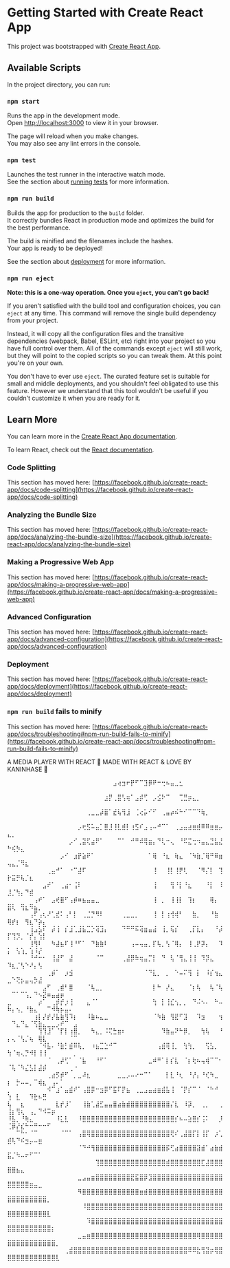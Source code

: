 # Getting Started with Create React App

This project was bootstrapped with [Create React App](https://github.com/facebook/create-react-app).

## Available Scripts

In the project directory, you can run:

### `npm start`

Runs the app in the development mode.\
Open [http://localhost:3000](http://localhost:3000) to view it in your browser.

The page will reload when you make changes.\
You may also see any lint errors in the console.

### `npm test`

Launches the test runner in the interactive watch mode.\
See the section about [running tests](https://facebook.github.io/create-react-app/docs/running-tests) for more information.

### `npm run build`

Builds the app for production to the `build` folder.\
It correctly bundles React in production mode and optimizes the build for the best performance.

The build is minified and the filenames include the hashes.\
Your app is ready to be deployed!

See the section about [deployment](https://facebook.github.io/create-react-app/docs/deployment) for more information.

### `npm run eject`

**Note: this is a one-way operation. Once you `eject`, you can't go back!**

If you aren't satisfied with the build tool and configuration choices, you can `eject` at any time. This command will remove the single build dependency from your project.

Instead, it will copy all the configuration files and the transitive dependencies (webpack, Babel, ESLint, etc) right into your project so you have full control over them. All of the commands except `eject` will still work, but they will point to the copied scripts so you can tweak them. At this point you're on your own.

You don't have to ever use `eject`. The curated feature set is suitable for small and middle deployments, and you shouldn't feel obligated to use this feature. However we understand that this tool wouldn't be useful if you couldn't customize it when you are ready for it.

## Learn More

You can learn more in the [Create React App documentation](https://facebook.github.io/create-react-app/docs/getting-started).

To learn React, check out the [React documentation](https://reactjs.org/).

### Code Splitting

This section has moved here: [https://facebook.github.io/create-react-app/docs/code-splitting](https://facebook.github.io/create-react-app/docs/code-splitting)

### Analyzing the Bundle Size

This section has moved here: [https://facebook.github.io/create-react-app/docs/analyzing-the-bundle-size](https://facebook.github.io/create-react-app/docs/analyzing-the-bundle-size)

### Making a Progressive Web App

This section has moved here: [https://facebook.github.io/create-react-app/docs/making-a-progressive-web-app](https://facebook.github.io/create-react-app/docs/making-a-progressive-web-app)

### Advanced Configuration

This section has moved here: [https://facebook.github.io/create-react-app/docs/advanced-configuration](https://facebook.github.io/create-react-app/docs/advanced-configuration)

### Deployment

This section has moved here: [https://facebook.github.io/create-react-app/docs/deployment](https://facebook.github.io/create-react-app/docs/deployment)

### `npm run build` fails to minify

This section has moved here: [https://facebook.github.io/create-react-app/docs/troubleshooting#npm-run-build-fails-to-minify](https://facebook.github.io/create-react-app/docs/troubleshooting#npm-run-build-fails-to-minify)

A MEDIA PLAYER WITH REACT 💟
MADE WITH REACT & LOVE BY KANINHASE 💟

⠀⠀⠀⠀⠀⠀⠀⠀⠀⠀⠀⠀⠀⠀⠀⠀⠀⠀⠀⠀⠀⠀⠀⠀⣠⢴⣲⠖⡟⠋⠉⣹⡿⠟⠒⢒⠦⣤⣀⣂⠀⠀⠀⠀⠀⠀⠀⠀⠀⠀⠀⠀⠀⠀⠀⠀⠀⠀⠀⠀⠀⠀⠀⠀⠀
⠀⠀⠀⠀⠀⠀⠀⠀⠀⠀⠀⠀⠀⠀⠀⠀⠀⠀⠀⠀⠀⠀⣰⡟⢀⣿⢣⢶⠁⣠⡾⢋⠀⡠⣪⠗⠉⠀⠀⢉⣛⡶⣄⡀⠀⠀⠀⠀⠀⠀⠀⠀⠀⠀⠀⠀⠀⠀⠀⠀⠀⠀⠀⠀⠀
⠀⠀⠀⠀⠀⠀⠀⠀⠀⠀⠀⠀⠀⠀⠀⠀⠀⠀⢀⣀⣀⡼⣿⠁⣞⢧⢻⣸⠀⢈⢔⡥⠊⠋⠀⢀⣤⡴⠮⠓⠊⠉⠉⠙⢷⡀⠀⠀⠀⠀⠀⠀⠀⠀⠀⠀⠀⠀⠀⠀⠀⠀⠀⠀⠀
⠀⠀⠀⠀⠀⠀⠀⠀⠀⠀⠀⠀⠀⠀⠀⠀⡠⢖⣫⠥⣤⡁⣿⣸⢸⣇⣾⡇⢰⣫⠎⣠⢠⠤⠚⠉⠁⠀⢀⣠⣤⣴⣶⣾⠿⠿⣶⣶⡤⣄⡀⠀⠀⠀⠀⠀⠀⠀⠀⠀⠀⠀⠀⠀⠀
⠀⠀⠀⠀⠀⠀⠀⠀⠀⠀⠀⠀⠀⠀⡠⠊⢀⣽⢏⣴⠟⠁⠀⠀⠀⠉⠁⠀⠚⠛⠾⢿⣶⡄⠙⢇⠒⢄⠀⠘⠯⣍⢒⠲⣤⣄⣙⣧⣜⠓⢮⡳⣄⠀⠀⠀⠀⠀⠀⠀⠀⠀⠀⠀⠀
⠀⠀⠀⠀⠀⠀⠀⠀⠀⠀⠀⠀⡠⠊⠀⣰⡟⣵⠟⠁⠀⠀⠀⠀⠀⠀⠀⠀⠀⠀⠀⠀⠁⢿⠀⠘⣆⠀⢷⣄⠀⠈⠳⣷⡈⢿⠛⠿⣶⢤⣄⡈⠻⣆⠀⠀⠀⠀⠀⠀⠀⠀⠀⠀⠀
⠀⠀⠀⠀⠀⠀⠀⠀⠀⢀⣤⠚⠁⠀⠐⠉⣼⠏⠀⠀⠀⠀⠀⠀⠀⠀⠀⠀⠀⠀⠀⠀⠀⢸⠀⠀⢸⡇⢸⡟⢇⠀⠀⠈⠻⡌⡇⠀⢹⡗⣭⡛⢧⡈⣆⠀⠀⠀⠀⠀⠀⠀⠀⠀⠀
⠀⠀⠀⠀⠀⠀⠀⠀⣠⠞⠁⠀⢀⣴⠂⢨⠇⠀⠀⠀⠀⠀⠀⠀⠀⠀⠀⠀⠀⠀⠀⠀⠀⢸⠀⠀⠀⢻⠘⡇⠘⣆⠀⠀⠀⠘⡇⠀⠸⣸⡈⢳⡄⠙⣾⠀⠀⠀⠀⠀⠀⠀⠀⠀⠀
⠀⠀⠀⠀⠀⠀⢠⠞⠁⠀⣠⢞⣿⠋⢠⡾⠶⣦⣤⣤⣀⠀⠀⠀⠀⠀⠀⠀⠀⠀⠀⠀⠀⢸⠀⡀⠀⢸⢸⡇⠀⢹⡆⠀⠀⠀⢿⡄⠀⣿⢇⠀⢻⣆⠻⣦⡀⠀⠀⠀⠀⠀⠀⠀⠀
⠀⠀⠀⠀⠀⢠⠏⢠⢆⠜⢁⣞⠅⢠⠃⡇⠀⢀⣈⡙⠻⠇⠀⠀⠀⠀⢀⣀⣀⡀⠀⠀⠀⢸⠀⡇⢰⢺⢾⠃⠀⠀⣷⡀⠀⠀⠘⣷⠀⢿⡞⡆⠀⢻⣆⠙⡵⡄⠀⠀⠀⠀⠀⠀⠀
⠀⠀⠀⠀⠀⢸⣠⣣⠏⠀⡼⢸⠀⡎⣸⢁⣸⣧⣉⡑⢽⣹⡄⠀⠀⠀⠙⠛⠛⠯⢽⣶⣤⣼⠀⢸⡀⢯⡎⠀⠀⢀⡏⣇⡄⠀⠀⠘⡼⡏⢹⡹⡀⠈⡞⡄⢱⡇⠀⠀⠀⠀⠀⠀⠀
⠀⠀⠀⠀⠀⢸⢻⠇⠀⠀⠳⣼⣦⠏⢸⠘⠋⠁⠀⠙⣷⣷⠇⠀⠀⠀⠀⠀⢠⠤⢤⣤⡀⡏⢧⡀⢣⠈⢿⡄⠀⢸⢀⡟⡽⡄⠀⠀⠹⡅⠀⢣⢱⡀⢱⠸⡜⠀⠀⠀⠀⠀⠀⠀⠀
⠀⠀⠀⠀⠀⠘⠚⠒⠂⠀⢸⣼⠋⠀⣼⠀⠀⠀⠀⠀⠈⠉⠀⠀⠀⠀⢀⣼⡿⠷⢶⣤⡉⡇⠀⠙⠀⢧⠈⢻⣄⢸⢸⠀⠹⡽⣄⠀⠀⠹⣆⡈⢣⠑⠜⡄⢣⠀⠀⠀⠀⠀⠀⠀⠀
⠀⠀⠀⠀⠀⠀⠀⠀⠀⢀⡾⠁⠀⡰⣺⠀⠀⠀⠀⠀⠀⠀⠀⠀⠀⠀⠀⠀⠀⠀⠀⠈⠙⣇⡀⠀⡀⠀⠑⠤⠍⢻⠀⡇⠀⠸⡎⢲⣄⣀⠑⢝⡦⣤⢤⡳⣼⠀⠀⠀⠀⠀⠀⠀⠀
⠀⠀⠀⠀⠀⠀⠀⠀⣠⠋⠀⢀⣾⠃⣿⠀⠀⠀⠈⢧⣀⡀⠀⠀⠀⠀⠀⠀⠀⠀⠀⠀⠀⡇⠓⠀⡜⣄⠀⠀⠀⠈⡆⢧⠀⠀⢧⠈⢧⠀⠉⠁⠉⢡⡀⠙⠢⣝⠶⣤⣴⡶⠀⠀⠀
⣀⠀⠀⠀⠀⠀⠀⡴⠁⠀⢀⡾⡞⡰⢸⠀⠀⠀⣄⠈⠁⠀⠀⠀⠀⠀⠀⠀⠀⠀⠀⠀⠀⢳⠀⡇⢸⣎⢢⡀⡀⠀⠙⠬⠢⠄⠀⠓⠤⠷⡄⢢⡀⠘⣷⣄⠀⠀⠉⠺⢷⡦⣤⠄⠀
⠀⠀⠀⠀⠀⠀⢰⡇⡜⡞⡜⣧⣷⢻⠹⡆⠀⠀⠸⣷⠦⣄⣀⠀⠀⠀⠀⠀⠀⠀⠀⠀⠀⠈⠳⣷⠀⢻⣟⠋⣹⠀⠀⠹⣲⠀⠀⠀⢲⠀⠙⣄⠙⣄⠈⢫⣷⣄⣀⣀⡠⠞⠉⠀⣠
⠀⠀⠀⠀⠀⠀⠀⢹⢹⣸⠁⠈⡏⡇⢰⣿⡀⠀⠀⠳⣄⡀⠨⢍⣓⣶⠆⠀⠀⠀⠀⠀⠀⠀⠀⠹⣷⣤⠝⠓⡿⡀⠀⠀⢳⢧⠀⠀⠘⡄⢄⠈⢣⡈⢦⠀⢿⣇⠀⠀⠀⠀⠀⠈⠉
⠀⠀⠀⠀⠀⠀⠀⠈⠺⣧⠄⠘⣷⡃⣾⠿⢧⡀⠀⠰⣦⣉⣑⠚⠉⠀⠀⠀⠀⠀⠀⠀⠀⠀⢠⣾⢿⢸⡀⠀⢳⢳⡀⠀⠀⢫⣣⡀⠀⢳⠈⢶⢄⡙⠺⡇⢸⢸⠀⠀⠀⠀⠀⠀⡀
⠀⠀⠀⠀⠀⠀⠀⠀⠀⠈⠀⢀⡼⢋⠁⠀⠈⣧⠀⠀⠘⠋⠁⠀⠀⠀⠀⠀⠀⠀⠀⠀⣀⠾⠛⠁⡇⡎⣇⠀⠈⡆⢗⠦⢤⢾⠉⠉⠂⠈⢧⠈⠳⣌⣣⡇⣼⡾⠀⠀⠀⠀⠀⢀⠐
⠀⠀⠀⠀⠀⠀⠀⠀⠀⢀⣴⡫⡾⠋⠀⡀⣀⠼⣆⠀⠀⠀⠀⠀⠀⣀⣀⡠⠤⠔⠒⠉⠁⠀⠀⠀⡇⣇⠘⢆⠀⠘⡜⡄⠘⢎⠳⣀⠀⡆⠀⡓⠤⠤⡀⠉⢾⣆⠀⢠⠄⠁⠀⠀⠀
⡀⠀⠀⠀⠀⠀⠀⠀⠀⠺⠉⣰⠁⣤⣾⠞⠁⢠⣿⡿⠒⣲⡿⠋⣯⠏⡟⣦⠀⢀⣀⣠⣤⣴⣶⣾⣧⢸⠀⠈⡟⡎⠉⠈⠀⠈⠓⠚⠀⢱⠀⣇⠀⠀⠹⣗⠦⣛⠀⠀⠀⠀⠀⠀⠀
⢧⠀⠀⣆⠀⠀⠀⠀⠀⠀⠀⣇⡞⡸⠁⠀⠀⢸⣷⢁⣼⣋⣤⣤⣿⣴⣷⣾⣿⣿⣿⣿⣿⣿⣿⣿⣿⡌⣇⠀⠸⡽⡀⠀⢀⡀⠀⠀⢀⢸⡆⢻⢆⠀⢠⡀⠙⠺⠭⡶⠀⠀⠀⠀⠀
⠸⣧⡀⠘⢷⣄⠀⠀⠀⠀⠀⠸⣅⣇⠀⠀⠸⣿⣿⣿⣿⣿⣿⣿⣿⣿⣿⣿⣿⣿⣿⣿⣿⣿⣿⣿⣿⣿⡎⠦⠤⣵⣿⡎⢨⠅⠀⠀⡸⢈⡿⡜⣎⠓⠒⠛⠒⠒⠋⠀⠀⠀⠀⠀⠀
⠀⠀⠉⠓⠂⠈⠉⠀⠀⠀⠀⠀⠈⠉⠁⠀⢠⣿⢿⣿⣿⣿⣿⣿⣿⣿⣿⣿⣿⣿⣿⣿⣿⣿⣿⣿⣿⢟⠎⢀⣼⣿⡏⡇⢸⡏⠀⡰⢁⣾⢧⠙⠮⣲⡤⠤⣶⠀⠀⠀⠀⠀⠀⠀⠀
⠀⠀⠀⠀⠀⠀⠀⠀⠀⠀⠀⠀⠀⠀⠀⠀⠈⠙⠚⢻⣿⣿⣿⣿⣿⣿⣿⣿⣿⣿⣿⣿⣿⣿⣿⣿⡯⢋⣴⣿⣿⣿⣿⣽⣾⠁⣴⣷⣾⣯⡈⠳⠤⠖⠋⠉⠁⠀⠀⠀⠀⠀⠀⠀⠀
⠀⠀⠀⠀⠀⠀⠀⠀⠀⠀⠀⠀⠀⠀⠀⠀⠀⠀⠀⠀⢹⣿⣿⣿⣿⣿⣿⣿⣿⣿⣿⣿⣿⣿⣿⣿⣾⣿⣿⣿⣿⣿⣿⣿⣏⣼⣿⣿⣿⣿⣿⣦⣄⠀⠀⠀⠀⠀⠀⠀⠀⠀⠀⠀⠀
⠀⠀⠀⠀⠀⠀⠀⠀⠀⠀⠀⠀⠀⠀⠀⠀⣀⣠⣤⣶⣿⣿⣿⣿⣿⣿⣿⣿⣟⣯⣿⡿⣹⣿⣿⣿⣿⣿⣿⣿⣿⣿⣿⣿⣿⣿⣿⣿⣿⣿⣿⣿⣿⣿⣶⣤⣀⠀⠀⠀⠀⠀⠀⠀⠀
⠀⠀⠀⠀⠀⠀⠀⠀⠀⠀⠀⠀⠀⠀⠀⠀⠻⣿⣿⣿⣿⣿⣿⣿⣿⣿⣿⣿⣿⣿⣶⣾⣿⣿⣿⣿⣿⣿⣿⣿⣿⣿⣿⣿⣿⣿⣿⣿⣿⣿⣿⣿⣿⣿⣿⣿⣿⣿⡀⠀⠀⠀⠀⠀⠀
⠀⠀⠀⠀⠀⠀⠀⠀⠀⠀⠀⠀⠀⠀⠀⠀⠀⠸⣿⣿⣿⣿⣿⣿⣿⣿⣿⣿⣿⣿⣿⣿⣿⣿⣿⣿⣿⣿⣿⣿⣿⣿⣿⣿⣿⣿⣿⣿⣿⣿⣿⣿⣿⣿⣿⣿⣿⣿⣇⠀⠀⠀⠀⠀⠀
⠀⠀⠀⠀⠀⠀⠀⠀⠀⠀⠀⠀⠀⠀⠀⠀⠀⠀⠹⣿⣿⣿⣿⣿⣿⣿⣿⣿⣿⣿⣿⣿⣿⣿⣿⣿⣿⣿⣿⣿⣿⣿⣿⣿⣿⣿⣿⣿⣿⣿⣿⣿⣿⣿⣿⣿⣿⣿⣿⡆⠀⠀⠀⠀⠀
⠀⠀⠀⠀⠀⠀⠀⠀⠀⠀⠀⠀⠀⠀⠀⠀⣀⣤⣶⣿⣿⣿⣿⣿⣿⣿⣿⣿⣿⣿⣿⣿⣿⣿⣿⣿⣿⣿⣿⣿⣿⣿⣿⢿⣿⣿⣿⣿⣿⣿⣿⣿⣿⣿⣿⣿⣿⣿⣿⣿⡀⠀⠀⠀⠀
⠀⠀⠀⠀⠀⠀⠀⠀⠀⠀⠀⠀⠀⢀⣾⣿⣿⣿⣿⣿⣿⣿⣿⣿⣿⣿⣿⣿⣿⣿⣿⣿⣿⣿⣿⣿⣿⣿⣿⣿⣿⠿⠿⣗⢻⣽⡶⢿⣿⣿⣿⣿⣿⣿⣿⣿⣿⣿⣿⣿⣇⠀⠀⠀⠀
